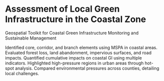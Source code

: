 # Assessment of Local Green Infrastructure in the Coastal Zone
Geospatial Toolkit for Coastal Green Infrastructure Monitoring and Sustainable Management 

Identified core, corridor, and branch elements using MSPA in coastal areas.
Evaluated forest loss, land abandonment, impervious surfaces, and road impacts.
Quantified cumulative impacts on coastal GI using multiple indicators.
Highlighted high-pressure regions in urban areas through hot-spot analysis.
Compared environmental pressures across counties, detailing local challenges.
